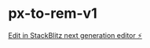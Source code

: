 # px-to-rem-v1

[Edit in StackBlitz next generation editor ⚡️](https://stackblitz.com/~/github.com/dheselton/px-to-rem-v1)